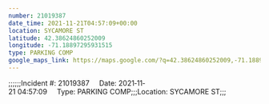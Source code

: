 ```yaml
---
number: 21019387
date_time: 2021-11-21T04:57:09+00:00
location: SYCAMORE ST
latitude: 42.38624860252009
longitude: -71.18897295931515
type: PARKING COMP
google_maps_link: https://maps.google.com/?q=42.38624860252009,-71.18897295931515
---
```


;;;;;;Incident #: 21019387     Date: 2021‐11‐21 04:57:09     Type: PARKING COMP;;;Location: SYCAMORE ST;;;
